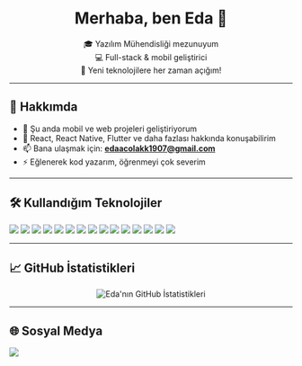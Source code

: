<h1 align="center">Merhaba, ben Eda 👋</h1>

<p align="center">
🎓 Yazılım Mühendisliği mezunuyum<br>
💻 Full-stack & mobil geliştirici<br>
🚀 Yeni teknolojilere her zaman açığım!
</p>

---

## 🚀 Hakkımda

- 🔭 Şu anda mobil ve web projeleri geliştiriyorum  
- 💬 React, React Native, Flutter ve daha fazlası hakkında konuşabilirim  
- 📫 Bana ulaşmak için: **edaacolakk1907@gmail.com**  
- ⚡ Eğlenerek kod yazarım, öğrenmeyi çok severim  

---

## 🛠️ Kullandığım Teknolojiler

<p align="left">
  <img src="https://img.shields.io/badge/-React-61DAFB?logo=react&logoColor=white&style=for-the-badge" />
  <img src="https://img.shields.io/badge/-ReactNative-20232A?logo=react&logoColor=61DAFB&style=for-the-badge" />
  <img src="https://img.shields.io/badge/-Flutter-02569B?logo=flutter&logoColor=white&style=for-the-badge" />
  <img src="https://img.shields.io/badge/-Node.js-339933?logo=node.js&logoColor=white&style=for-the-badge" />
  <img src="https://img.shields.io/badge/-TailwindCSS-38B2AC?logo=tailwind-css&logoColor=white&style=for-the-badge" />
  <img src="https://img.shields.io/badge/-TypeScript-007ACC?logo=typescript&logoColor=white&style=for-the-badge" />
   <img src="https://img.shields.io/badge/-Angular-DD0031?logo=angular&logoColor=white&style=for-the-badge" />
  <img src="https://img.shields.io/badge/-Django-092E20?logo=django&logoColor=white&style=for-the-badge" />
  <img src="https://img.shields.io/badge/-Python-3776AB?logo=python&logoColor=white&style=for-the-badge" />
  <img src="https://img.shields.io/badge/-Go-00ADD8?logo=go&logoColor=white&style=for-the-badge" />
  <img src="https://img.shields.io/badge/-Expo-000020?logo=expo&logoColor=white&style=for-the-badge" />
  <img src="https://img.shields.io/badge/-MongoDB-47A248?logo=mongodb&logoColor=white&style=for-the-badge" />
  <img src="https://img.shields.io/badge/-Neo4j-008CC1?logo=neo4j&logoColor=white&style=for-the-badge" />
  <img src="https://img.shields.io/badge/-NoSQL-005571?style=for-the-badge&logo=databricks&logoColor=white" />
  <img src="https://img.shields.io/badge/-MSSQL-CC2927?logo=microsoft-sql-server&logoColor=white&style=for-the-badge" />
  
</p>

---

## 📈 GitHub İstatistikleri

<p align="center">
  <img src="https://github-readme-stats.vercel.app/api?username=edacolakx&show_icons=true&theme=radical" alt="Eda'nın GitHub İstatistikleri" />
</p>

---

## 🌐 Sosyal Medya

<p align="left">
  <a href="https://www.linkedin.com/in/eda-çolak-271403260/" target="_blank">
    <img src="https://img.shields.io/badge/-LinkedIn-0077B5?logo=linkedin&logoColor=white&style=for-the-badge" />
  </a>
  <!-- Diğer sosyal medya linklerini de ekleyebilirsin -->
</p>
